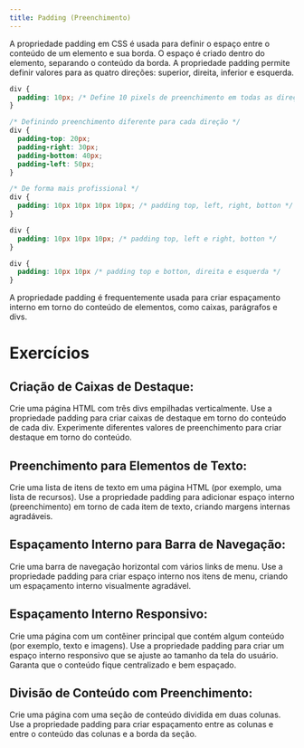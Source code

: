 ```yaml
---
title: Padding (Preenchimento)
---
```


A propriedade padding em CSS é usada para definir o espaço entre o conteúdo de um elemento e sua borda. O espaço é criado dentro do elemento, separando o conteúdo da borda. A propriedade padding permite definir valores para as quatro direções: superior, direita, inferior e esquerda. 

```css
div {
  padding: 10px; /* Define 10 pixels de preenchimento em todas as direções */
}

/* Definindo preenchimento diferente para cada direção */
div {
  padding-top: 20px;
  padding-right: 30px;
  padding-bottom: 40px;
  padding-left: 50px;
}

/* De forma mais profissional */
div {
  padding: 10px 10px 10px 10px; /* padding top, left, right, botton */
}

div {
  padding: 10px 10px 10px; /* padding top, left e right, botton */
}

div {
  padding: 10px 10px /* padding top e botton, direita e esquerda */
}
```

A propriedade padding é frequentemente usada para criar espaçamento interno em torno do conteúdo de elementos, como caixas, parágrafos e divs.

# Exercícios

## Criação de Caixas de Destaque:

Crie uma página HTML com três divs empilhadas verticalmente. Use a propriedade padding para criar caixas de destaque em torno do conteúdo de cada div. Experimente diferentes valores de preenchimento para criar destaque em torno do conteúdo.

## Preenchimento para Elementos de Texto:

Crie uma lista de itens de texto em uma página HTML (por exemplo, uma lista de recursos). Use a propriedade padding para adicionar espaço interno (preenchimento) em torno de cada item de texto, criando margens internas agradáveis.

## Espaçamento Interno para Barra de Navegação:

Crie uma barra de navegação horizontal com vários links de menu. Use a propriedade padding para criar espaço interno nos itens de menu, criando um espaçamento interno visualmente agradável.

## Espaçamento Interno Responsivo:

Crie uma página com um contêiner principal que contém algum conteúdo (por exemplo, texto e imagens). Use a propriedade padding para criar um espaço interno responsivo que se ajuste ao tamanho da tela do usuário. Garanta que o conteúdo fique centralizado e bem espaçado.

## Divisão de Conteúdo com Preenchimento:

Crie uma página com uma seção de conteúdo dividida em duas colunas. Use a propriedade padding para criar espaçamento entre as colunas e entre o conteúdo das colunas e a borda da seção.